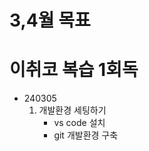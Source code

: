 3,4월 목표
=========

# 이취코 복습 1회독   

* 240305   
    1. 개발환경 세팅하기   
       * vs code 설치
       * git 개발환경 구축   
